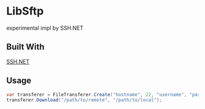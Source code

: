 # LibSftp
experimental impl by SSH.NET

## Built With
[SSH.NET](https://github.com/sshnet/SSH.NET)

## Usage
```cs
var transferer = FileTransferer.Create("hostname", 22, "username", "password");
transferer.Download("/path/to/remote", "/path/to/local");
```
